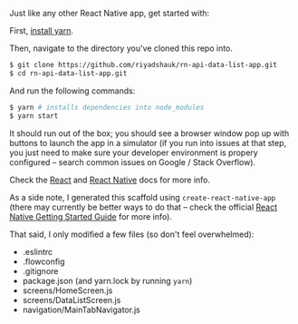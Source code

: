 Just like any other React Native app, get started with:

First, [install yarn](https://yarnpkg.com/en/docs/install).

Then, navigate to the directory you've cloned this repo into.

```bash
$ git clone https://github.com/riyadshauk/rn-api-data-list-app.git
$ cd rn-api-data-list-app.git
```

And run the following commands:

```bash
$ yarn # installs dependencies into node_modules
$ yarn start
```

It should run out of the box; you should see a browser window pop up with buttons to launch the app in a simulator (if you run into issues at that step, you just need to make sure your developer environment is propery configured – search common issues on Google / Stack Overflow).

Check the [React](https://reactjs.org/) and [React Native](https://facebook.github.io/react-native/) docs for more info.

As a side note, I generated this scaffold using `create-react-native-app` (there may currently be better ways to do that – check the official [React Native Getting Started Guide](https://facebook.github.io/react-native/docs/getting-started) for more info).

That said, I only modified a few files (so don't feel overwhelmed):
- .eslintrc
- .flowconfig
- .gitignore
- package.json (and yarn.lock by running `yarn`)
- screens/HomeScreen.js
- screens/DataListScreen.js
- navigation/MainTabNavigator.js
